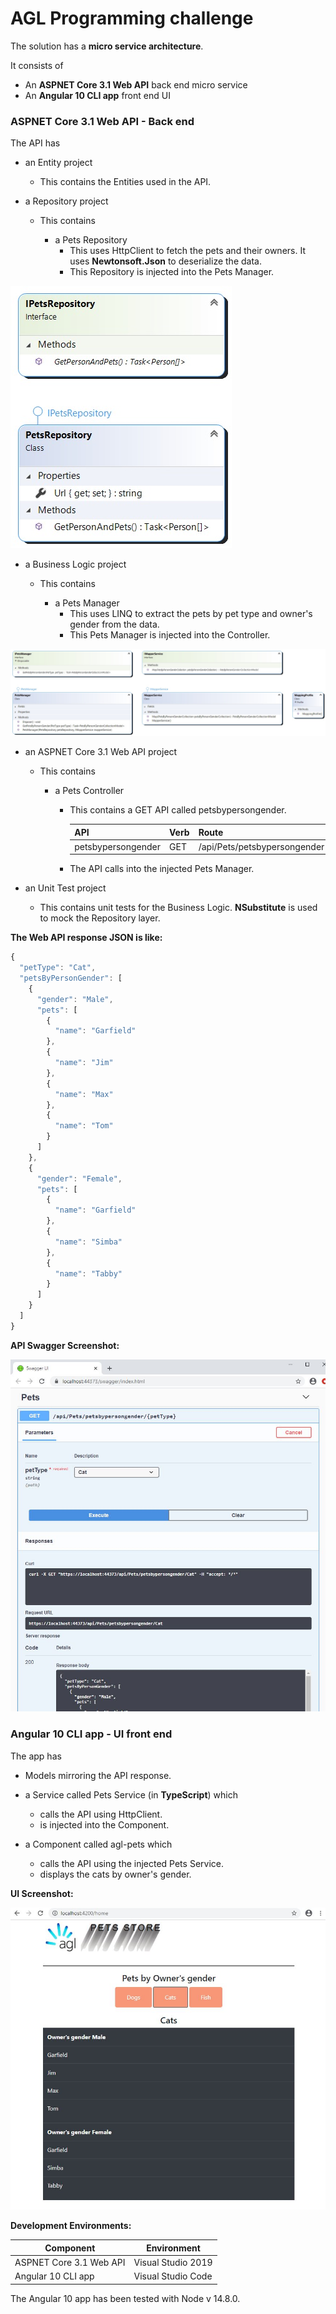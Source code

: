 # AGL Programming challenge

The solution has a **micro service architecture**.

It consists of

*   An **ASPNET Core 3.1 Web API** back end micro service
*   An **Angular 10 CLI app** front end UI

### ASPNET Core 3.1 Web API - Back end

The API has

*   an Entity project
    *   This contains the Entities used in the API.

*   a Repository project
    *   This contains
        
        *   a Pets Repository
            *   This uses HttpClient to fetch the pets and their owners. It uses **Newtonsoft.Json** to deserialize the data. 
            *   This Repository is injected into the Pets Manager.

![Repository Layer](https://github.com/VeritasSoftware/AGLCodingTest/blob/master/AGL.API/RepositoryLayer.jpg)

*   a Business Logic project
    *   This contains
        
        *   a Pets Manager
            *   This uses LINQ to extract the pets by pet type and owner's gender from the data. 
            *   This Pets Manager is injected into the Controller.            

![Business Layer](https://github.com/VeritasSoftware/AGLCodingTest/blob/master/AGL.API/BusinessLayer.jpg)

* an ASPNET Core 3.1 Web API project
    *   This contains
        
        *   a Pets Controller
            *   This contains a GET API called petsbypersongender.

                | API | Verb | Route | Sample Url |
                | ---------- | -------- | --------- | ----------- |
                | petsbypersongender | GET | /api/Pets/petsbypersongender | http://localhost:44373/api/Pets/petsbypersongender/2 |

            *   The API calls into the injected Pets Manager.                

*   an Unit Test project
    *   This contains unit tests for the Business Logic. **NSubstitute** is used to mock the Repository layer.  

**The Web API response JSON is like:**

```javascript
{
  "petType": "Cat",
  "petsByPersonGender": [
    {
      "gender": "Male",
      "pets": [
        {
          "name": "Garfield"
        },
        {
          "name": "Jim"
        },
        {
          "name": "Max"
        },
        {
          "name": "Tom"
        }
      ]
    },
    {
      "gender": "Female",
      "pets": [
        {
          "name": "Garfield"
        },
        {
          "name": "Simba"
        },
        {
          "name": "Tabby"
        }
      ]
    }
  ]
}
```

**API Swagger Screenshot:**

![Screenshot](https://github.com/VeritasSoftware/AGLCodingTest/blob/master/AGL.API/SwaggerScreenshot.JPG)



### Angular 10 CLI app - UI front end

The app has

*   Models mirroring the API response.    

*   a Service called Pets Service (in **TypeScript**) which
    
    *   calls the API using HttpClient.
    *   is injected into the Component.

*   a Component called agl-pets which

    *   calls the API using the injected Pets Service.
    *   displays the cats by owner's gender.  


**UI Screenshot:**

![Screenshot](https://github.com/VeritasSoftware/AGLCodingTest/blob/master/agl-ui/Screenshot.JPG)


**Development Environments:**

| Component | Environment |
| ------- | ------ |
| ASPNET Core 3.1 Web API | Visual Studio 2019 |
| Angular 10 CLI app | Visual Studio Code |

The Angular 10 app has been tested with Node v 14.8.0.
